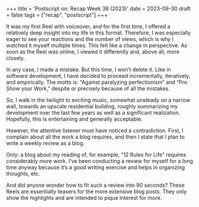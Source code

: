 +++
title = 'Postscript on: Recap Week 38 (2023)'
date = 2023-09-30
draft = false
tags = ["recap", "postscript"]
+++

It was my first Reel with voiceover, and for the first time, I offered a relatively deep insight into my life in this format. Therefore, I was especially eager to see your reactions and the number of views, which is why I watched it myself multiple times. This felt like a change in perspective. As soon as the Reel was online, I viewed it differently and, above all, more closely.

In any case, I made a mistake. But this time, I won’t delete it. Like in software development, I have decided to proceed incrementally, iteratively, and empirically. The motto is: “Against paralyzing perfectionism” and “Pro Show your Work,” despite or precisely because of all the mistakes.

So, I walk in the twilight to exciting music, somewhat unsteady on a narrow wall, towards an upscale residential building, roughly summarizing my development over the last few years as well as a significant realization. Hopefully, this is entertaining and generally acceptable.

However, the attentive listener must have noticed a contradiction. First, I complain about all the work a blog requires, and then I state that I plan to write a weekly review as a blog.

Only: a blog about my reading of, for example, “12 Rules for Life” requires considerably more work. I’ve been conducting a review for myself for a long time anyway because it’s a good writing exercise and helps in organizing thoughts, etc.

And did anyone wonder how to fit such a review into 90 seconds? These Reels are essentially teasers for the more extensive blog posts. They only show the highlights and are intended to pique interest for more.